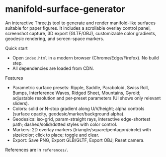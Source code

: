 # manifold-surface-generator

An interactive Three.js tool to generate and render manifold-like surfaces suitable for paper figures. It includes a scrollable overlay control panel, screenshot capture, 3D export (GLTF/OBJ), customizable color gradients, geodesic rendering, and screen-space markers.

Quick start
- Open `index.html` in a modern browser (Chrome/Edge/Firefox). No build step.
- All dependencies are loaded from CDN.

Features
- Parametric surface presets: Ripple, Saddle, Paraboloid, Swiss Roll, Bumps, Interference Waves, Ridged Sheet, Mountains, Gyroid; adjustable resolution and per‑preset parameters (UI shows only relevant sliders).
- Colors: solid or N-stop gradient along U/V/height; alpha controls (surface opacity, geodesic/marker/background alpha).
- Geodesics: iso-grid, param-straight rays, interactive edge-shortest path; dashed/solid/dotted styles with color control.
- Markers: 2D overlay markers (triangle/square/pentagon/circle) with size/color; click to place; toggle and clear.
- Export: Save PNG, Export GLB/GLTF, Export OBJ; Reset camera.

References are in `references/`.
